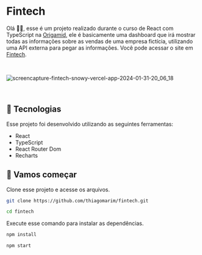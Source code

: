 # Fintech

Olá 👋🏻, esse é um projeto realizado durante o curso de React com TypeScript na [Origamid](https://www.origamid.com/), ele é basicamente uma dashboard que irá mostrar todas as informações sobre as vendas de uma empresa fictícia, utilizando uma API externa para pegar as informações.
Você pode acessar o site em [Fintech](https://fintech-snowy.vercel.app/).

<br>

![screencapture-fintech-snowy-vercel-app-2024-01-31-20_06_18](https://github.com/thiagomarim/fintech/assets/137715251/6b0e6dcd-da2b-48c3-8695-bcf25fcbb829)


<br>

## 🧪 Tecnologias

Esse projeto foi desenvolvido utilizando as seguintes ferramentas:

- React
- TypeScript
- React Router Dom
- Recharts

## 🚀 Vamos começar

Clone esse projeto e acesse os arquivos.

```bash
git clone https://github.com/thiagomarim/fintech.git

cd fintech

```

Execute esse comando para instalar as dependências.

```bash
npm install

npm start
```
